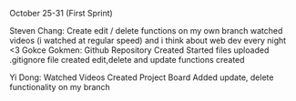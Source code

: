 October 25-31 (First Sprint)

Steven Chang:
Create edit / delete functions on my own branch
watched videos (i watched at regular speed)
and i think about web dev every night <3
Gokce Gokmen:
Github Repository Created
Started files uploaded
.gitignore file created
edit,delete and update functions created

Yi Dong:
Watched Videos
Created Project Board
Added update, delete functionality on my branch